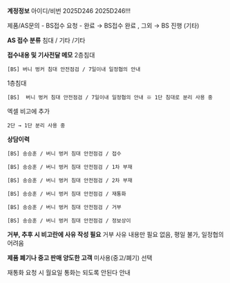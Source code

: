 **계정정보**
아이디/비번
2025D246
2025D246!!!

제품/AS문의 - BS접수 요청 - 완료 → BS접수 완료 , 그외 → BS 진행 (기타) 

**AS 접수 분류**
침대 / 기타 /기타 

**접수내용 및 기사전달 메모**
2층침대 
```
[BS] 버니 벙커 침대 안전점검 / 7일이내 일정협의 안내
```

1층침대
```
[BS]  버니 벙커 침대 안전점검 / 7일이내 일정협의 안내 ※ 1단 침대로 분리 사용 중
```

엑셀 비고에 추가
```
2단 → 1단 분리 사용 중
```

**상담이력**
```
[BS] 송승훈 / 버니 벙커 침대 안전점검 / 접수
```
```
[BS] 송승훈 / 버니 벙커 침대 안전점검 / 1차 부재
```
```
[BS] 송승훈 / 버니 벙커 침대 안전점검 / 2차 부재
```
```
[BS] 송승훈 / 버니 벙커 침대 안전점검 / 재통화 
```
```
[BS] 송승훈 / 버니 벙커 침대 안전점검 / 거부
```
```
[BS] 송승훈 / 버니 벙커 침대 안전점검 / 정보상이
```

**거부, 추후 시 비고란에 사유 작성 필요**
거부 사유 내용만
필요 없음, 평일 불가, 일정협의 어려움

**제품 폐기나 중고 판매 양도한 고객**
미사용(중고/폐기) 선택

재통화 요청 시 월요일 통화는 되도록 안된다 안내

